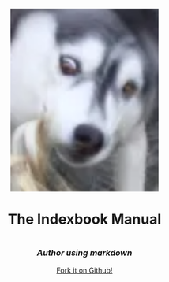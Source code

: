 <div style="display: flex;
  flex-direction: column;
  align-items: center;
  justify-content: center;
  height: 30cm;">

<img src="./The_Indexbook_Manual/media/ari.png" width="300px">
<h1>The Indexbook Manual</h1>
<h3><i>Author using markdown</i></h3>
<a href="https://github.com/dirtslayer/Indexbook">Fork it on Github!</a>
</div>

<!-- 
    While using HTML inside a md file, the rewrite-url behavior of markedjs is off. 
    
    As a result, paths need to be relative to root (see img above as an example)
    
    HTML allows us to use css to center, scale, and decorate stuff.

    Also, the page is an A4 page with a height:30cm, the preview is scaled.
-->